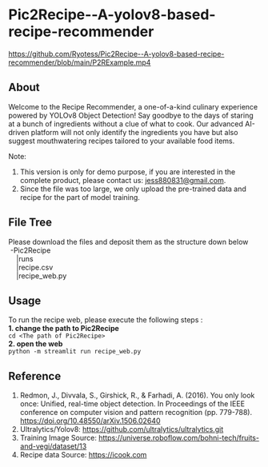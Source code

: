 # Pic2Recipe--A-yolov8-based-recipe-recommender
https://github.com/Ryotess/Pic2Recipe--A-yolov8-based-recipe-recommender/blob/main/P2RExample.mp4
## About 
Welcome to the Recipe Recommender, a one-of-a-kind culinary experience powered by YOLOv8 Object Detection! Say goodbye to the days of staring at a bunch of ingredients without a clue of what to cook. Our advanced AI-driven platform will not only identify the ingredients you have but also suggest mouthwatering recipes tailored to your available food items.

Note:
1. This version is only for demo purpose, if you are interested in the complete product, please contact us: jess880831@gmail.com.
2. Since the file was too large, we only upload the pre-trained data and recipe for the part of model training.

## File Tree
Please download the files and deposit them as the structure down below<br>
&nbsp;-Pic2Recipe  
&nbsp;&nbsp;&nbsp;&nbsp;|runs  
&nbsp;&nbsp;&nbsp;&nbsp;|recipe.csv  
&nbsp;&nbsp;&nbsp;&nbsp;|recipe_web.py

## Usage
To run the recipe web, please execute the following steps :  
**1. change the path to Pic2Recipe**  
`cd <The path of Pic2Recipe>`  
**2. open the web**  
`python -m streamlit run recipe_web.py`  

## Reference
1. Redmon, J., Divvala, S., Girshick, R., & Farhadi, A. (2016). You only look once: Unified, real-time object detection. In Proceedings of the IEEE conference on computer vision and pattern recognition (pp. 779-788). 
https://doi.org/10.48550/arXiv.1506.02640
2. Ultralytics/Yolov8: https://github.com/ultralytics/ultralytics.git
3. Training Image Source: https://universe.roboflow.com/bohni-tech/fruits-and-vegi/dataset/13
4. Recipe data Source: https://icook.com
